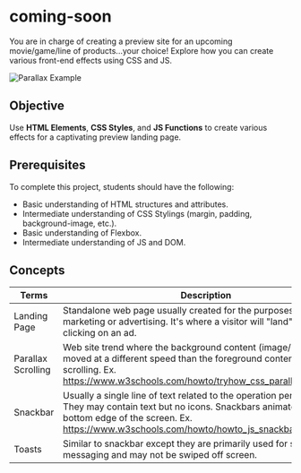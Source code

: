 # coming-soon

You are in charge of creating a preview site for an upcoming movie/game/line of products...your choice! Explore how you can create various front-end effects using CSS and JS.

![Parallax Example](https://github.com/junior-devleague/coming-soon/blob/master/example.png)

## Objective

Use **HTML Elements**, **CSS Styles**, and **JS Functions** to create various effects for a captivating preview landing page.

## Prerequisites

To complete this project, students should have the following:
* Basic understanding of HTML structures and attributes.
* Intermediate understanding of CSS Stylings (margin, padding, background-image, etc.).
* Basic understanding of Flexbox.
* Intermediate understanding of JS and DOM.

## Concepts

Terms | Description
------|-------------
Landing Page | Standalone web page usually created for the purposes of marketing or advertising. It's where a visitor will "land" when clicking on an ad.
Parallax Scrolling | Web site trend where the background content (image/media) is moved at a different speed than the foreground content while scrolling. Ex. https://www.w3schools.com/howto/tryhow_css_parallax_demo.htm
Snackbar | Usually a single line of text related to the operation performed. They may contain text but no icons. Snackbars animate from the bottom edge of the screen. Ex. https://www.w3schools.com/howto/howto_js_snackbar.asp
Toasts | Similar to snackbar except they are primarily used for system messaging and may not be swiped off screen.
